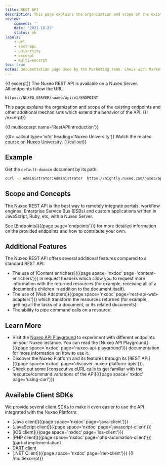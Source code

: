 ```yaml
---
title: REST API
description: This page explains the organization and scope of the existing endpoints and other additional mechanisms which extend the behavior of the API.
review:
    comment: ''
    date: '2021-10-29'
    status: ok
labels:
    - url
    - rest-api
    - university
    - excerpt
    - multi-excerpt
toc: true
notes: Documentation page used by the Marketing team. Check with Marketing before deleting or moving.
---
```


{{! excerpt}}
The Nuxeo REST API is available on a Nuxeo Server. </br>
All endpoints follow the URL:

```
https://NUXEO_SERVER/nuxeo/api/v1/ENDPOINT
```

This page explains the organization and scope of the existing endpoints and other additional mechanisms which extend the behavior of the API.
{{! /excerpt}}

{{! multiexcerpt name='RestAPIIntroduction'}}

{{#> callout type='info' heading='Nuxeo University'}}
Watch the related [course on Nuxeo University](https://university.nuxeo.com/learn/public/course/view/elearning/66/rest-api).
{{/callout}}

## Example

Get the `default-domain` document by its path:

```bash
curl -u Administrator:Administrator  https://nightly.nuxeo.com/nuxeo/api/v1/path/default-domain
```

## Scope and Concepts

The Nuxeo REST API is the best way to remotely integrate portals, workflow engines, Enterprise Service Bus (ESBs) and custom applications written in JavaScript, Ruby, etc, with a Nuxeo Server.

See [Endpoints]({{page page='endpoints'}}) for more detailed information on the provided endpoints and how to contribute your own.

## Additional Features

The Nuxeo REST API offers several additional features compared to a standard REST API:

- The use of [Content enrichers]({{page space='nxdoc' page='content-enrichers'}}) in request headers which allow you to request more information with the returned resources (for example, receiving all of a document's children in addition to the document itself).
- The use of [Web Adapters]({{page space='nxdoc' page='rest-api-web-adapters'}}) which transform the resources returned (for example, getting all the tasks of a document, or its related documents).
- The ability to pipe command calls on a resource.

## Learn More

- Visit the [Nuxeo API Playground](http://nuxeo.github.io/api-playground/) to experiment with different endpoints on your Nuxeo instance. You can read the [Nuxeo API Playground]({{page space='nxdoc' page='nuxeo-api-playground'}}) documentation for more information on how to use it.
- Discover the Nuxeo Platform and its features through its [REST API]({{page space='nxdoc' page='discover-nuxeo-platform-apis'}}).
- Check out some [consecutive cURL calls to get familiar with the resource/command variations of the API]({{page space='nxdoc' page='using-curl'}})

## Available Client SDKs
<!--
// TODO
-->
We provide several client SDKs to make it even easier to use the API integrated with the Nuxeo Platform:
- [Java client]({{page space='nxdoc' page='java-client'}})
- [JavaScript client]({{page space='nxdoc' page='javascript-client'}})
- [iOS client]({{page space='nxdoc' page='ios-client'}})
- [PHP client]({{page space='nxdoc' page='php-automation-client'}}) (partial implementation)
- [DART client](https://github.com/nelsonsilva/nuxeo-dart-client)
- [.NET Client]({{page space='nxdoc' page='net-client'}})
{{! /multiexcerpt}}
